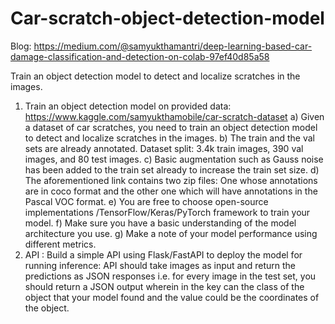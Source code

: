 # Car-scratch-object-detection-model

Blog: https://medium.com/@samyukthamantri/deep-learning-based-car-damage-classification-and-detection-on-colab-97ef40d85a58

Train an object detection model to detect and localize scratches in the images.

1. Train an object detection model on provided data:
https://www.kaggle.com/samyukthamobile/car-scratch-dataset
    a) Given a dataset of car scratches, you need to train an object detection model to
    detect and localize scratches in the images.
    b) The train and the val sets are already annotated. Dataset split: 3.4k train images,
    390 val images, and 80 test images.
    c) Basic augmentation such as Gauss noise has been added to the train set already
    to increase the train set size.
    d) The aforementioned link contains two zip files: One whose annotations are in coco
    format and the other one which will have annotations in the Pascal VOC format.
    e) You are free to choose open-source implementations /TensorFlow/Keras/PyTorch
    framework to train your model.
    f) Make sure you have a basic understanding of the model architecture you use.
    g) Make a note of your model performance using different metrics.
2. API : 
    Build a simple API using Flask/FastAPI to deploy the model for running inference:
    API should take images as input and return the predictions as JSON responses i.e.
    for every image in the test set, you should return a JSON output wherein in the key
    can the class of the object that your model found and the value could be the
    coordinates of the object.
